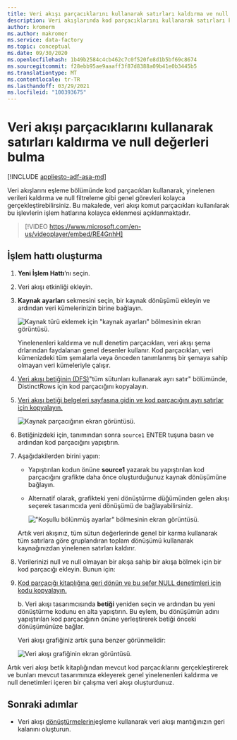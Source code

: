 ```yaml
---
title: Veri akışı parçacıklarını kullanarak satırları kaldırma ve null değerleri bulma
description: Veri akışlarında kod parçacıklarını kullanarak satırları kolayca kaldırma ve null değerleri bulma hakkında bilgi edinin
author: kromerm
ms.author: makromer
ms.service: data-factory
ms.topic: conceptual
ms.date: 09/30/2020
ms.openlocfilehash: 1b49b2584c4cb462c7c0f520fe8d1b5bf69c8674
ms.sourcegitcommit: f28ebb95ae9aaaff3f87d8388a09b41e0b3445b5
ms.translationtype: MT
ms.contentlocale: tr-TR
ms.lasthandoff: 03/29/2021
ms.locfileid: "100393675"
---
```

# <a name="dedupe-rows-and-find-nulls-by-using-data-flow-snippets"></a>Veri akışı parçacıklarını kullanarak satırları kaldırma ve null değerleri bulma

[!INCLUDE [appliesto-adf-asa-md](includes/appliesto-adf-asa-md.md)]

Veri akışlarını eşleme bölümünde kod parçacıkları kullanarak, yinelenen verileri kaldırma ve null filtreleme gibi genel görevleri kolayca gerçekleştirebilirsiniz. Bu makalede, veri akışı komut parçacıkları kullanılarak bu işlevlerin işlem hatlarına kolayca eklenmesi açıklanmaktadır.
<br>
> [!VIDEO https://www.microsoft.com/en-us/videoplayer/embed/RE4GnhH]

## <a name="create-a-pipeline"></a>İşlem hattı oluşturma

1. **Yeni İşlem Hattı**’nı seçin.

1. Veri akışı etkinliği ekleyin.

1. **Kaynak ayarları** sekmesini seçin, bir kaynak dönüşümü ekleyin ve ardından veri kümelerinizin birine bağlayın.

    ![Kaynak türü eklemek için "kaynak ayarları" bölmesinin ekran görüntüsü.](media/data-flow/snippet-adf-2.png)

    Yinelenenleri kaldırma ve null denetim parçacıkları, veri akışı şema drlarından faydalanan genel desenler kullanır. Kod parçacıkları, veri kümenizdeki tüm şemalarla veya önceden tanımlanmış bir şemaya sahip olmayan veri kümeleriyle çalışır.

1. [Veri akışı betiğinin (DFS)](./data-flow-script.md#distinct-row-using-all-columns)"tüm sütunları kullanarak ayrı satır" bölümünde, DistinctRows için kod parçacığını kopyalayın.

1. [Veri akışı betiği belgeleri sayfasına gidin ve kod parçacığını ayrı satırlar için kopyalayın.](./data-flow-script.md#distinct-row-using-all-columns)

    ![Kaynak parçacığının ekran görüntüsü.](media/data-flow/snippet-adf-3.png)

1. Betiğinizdeki için, tanımından sonra `source1` ENTER tuşuna basın ve ardından kod parçacığını yapıştırın.

1. Aşağıdakilerden birini yapın:

   * Yapıştırılan kodun önüne **source1** yazarak bu yapıştırılan kod parçacığını grafikte daha önce oluşturduğunuz kaynak dönüşümüne bağlayın.

   * Alternatif olarak, grafikteki yeni dönüştürme düğümünden gelen akışı seçerek tasarımcıda yeni dönüşümü de bağlayabilirsiniz.

     !["Koşullu bölünmüş ayarlar" bölmesinin ekran görüntüsü.](media/data-flow/snippet-adf-4.png)

   Artık veri akışınız, tüm sütun değerlerinde genel bir karma kullanarak tüm satırlara göre gruplandıran toplam dönüşümü kullanarak kaynağınızdan yinelenen satırları kaldırır.
    
1. Verilerinizi null ve null olmayan bir akışa sahip bir akışa bölmek için bir kod parçacığı ekleyin. Bunun için:

1. [Kod parçacığı kitaplığına geri dönün ve bu sefer NULL denetimleri için kodu kopyalayın.](./data-flow-script.md#check-for-nulls-in-all-columns)

   b. Veri akışı tasarımcısında **betiği** yeniden seçin ve ardından bu yeni dönüştürme kodunu en alta yapıştırın. Bu eylem, bu dönüşümün adını yapıştırılan kod parçacığının önüne yerleştirerek betiği önceki dönüşümünüze bağlar.

   Veri akışı grafiğiniz artık şuna benzer görünmelidir:

    ![Veri akışı grafiğinin ekran görüntüsü.](media/data-flow/snippet-adf-1.png)

  Artık veri akışı betik kitaplığından mevcut kod parçacıklarını gerçekleştirerek ve bunları mevcut tasarımınıza ekleyerek genel yinelenenleri kaldırma ve null denetimleri içeren bir çalışma veri akışı oluşturdunuz.

## <a name="next-steps"></a>Sonraki adımlar

* Veri akışı [dönüştürmelerini](concepts-data-flow-overview.md)eşleme kullanarak veri akışı mantığınızın geri kalanını oluşturun.